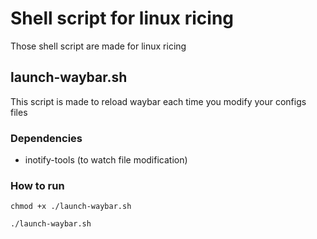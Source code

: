# Shell script for linux ricing

Those shell script are made for linux ricing

## launch-waybar.sh

This script is made to reload waybar each time you modify your configs files

### Dependencies

- inotify-tools (to watch file modification)

### How to run

``` shell
chmod +x ./launch-waybar.sh
```

``` shell
./launch-waybar.sh
```

